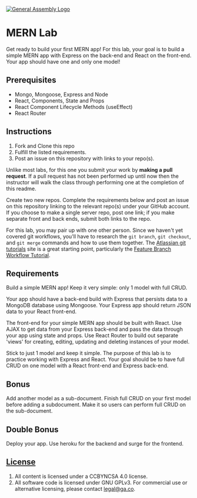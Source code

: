 [![General Assembly Logo](https://camo.githubusercontent.com/1a91b05b8f4d44b5bbfb83abac2b0996d8e26c92/687474703a2f2f692e696d6775722e636f6d2f6b6538555354712e706e67)](https://generalassemb.ly/education/web-development-immersive)

# MERN Lab

Get ready to build your first MERN app! For this lab, your goal is to build a
simple MERN app with Express on the back-end and React on the front-end. Your
app should have one and only one model!

## Prerequisites

- Mongo, Mongoose, Express and Node
- React, Components, State and Props
- React Component Lifecycle Methods (useEffect)
- React Router

## Instructions

1.  Fork and Clone this repo
1.  Fulfill the listed requirements.
1.  Post an issue on this repository with links to your repo(s).

Unlike most labs, for this one you submit your work by **making a pull request**. If a pull request has not been performed up until now then the instructor will walk the class through performing one at the completion of this readme.


Create two new repos. Complete the requirements below and post
an issue on this repository linking to the relevant repo(s) under your GitHub
account. If you choose to make a single server repo, post one link; if you make
separate front and back ends, submit both links to the repo.

For this lab, you may pair up with one other person. Since we haven't yet
covered git workflows, you'll have to research the `git branch`, `git checkout`,
and `git merge` commands and how to use them together. The
[Atlassian git tutorials](https://www.atlassian.com/git/tutorials) site is a
great starting point, particularly the
[Feature Branch Workflow Tutorial](https://www.atlassian.com/git/tutorials/comparing-workflows/feature-branch-workflow).

## Requirements

Build a simple MERN app! Keep it very simple: only 1 model with full CRUD.

Your app should have a back-end build with Express that persists data to a
MongoDB database using Mongoose. Your Express app should return JSON data to
your React front-end.

The front-end for your simple MERN app should be built with React. Use AJAX to
get data from your Express back-end and pass the data through your app using
state and props. Use React Router to build out separate 'views' for creating,
editing, updating and deleting instances of your model.

Stick to just 1 model and keep it simple. The purpose of this lab is to practice
working with Express and React. Your goal should be to have full CRUD on one
model with a React front-end and Express back-end.

## Bonus

Add another model as a sub-document. Finish full CRUD on your first model before
adding a subdocument. Make it so users can perform full CRUD on the
sub-document.

## Double Bonus

Deploy your app. Use heroku for the backend and surge for the frontend.

## [License](LICENSE)

1.  All content is licensed under a CC­BY­NC­SA 4.0 license.
1.  All software code is licensed under GNU GPLv3. For commercial use or
    alternative licensing, please contact legal@ga.co.
